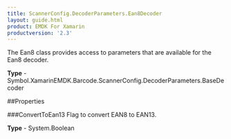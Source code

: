 ```yaml
---
title: ScannerConfig.DecoderParameters.Ean8Decoder
layout: guide.html
product: EMDK For Xamarin
productversion: '2.3'
---
```

The Ean8 class provides access to parameters that are available for the Ean8 decoder.

**Type** - Symbol.XamarinEMDK.Barcode.ScannerConfig.DecoderParameters.BaseDecoder

##Properties

###ConvertToEan13
Flag to convert EAN8 to EAN13.

**Type** - System.Boolean






